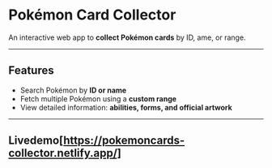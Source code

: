 # Pokémon Card Collector

An interactive web app to **collect Pokémon cards** by ID, ame, or range. 

---

## Features

- Search Pokémon by **ID or name**  
- Fetch multiple Pokémon using a **custom range**  
- View detailed information: **abilities, forms, and official artwork**  


---



## Livedemo[https://pokemoncards-collector.netlify.app/]
  

